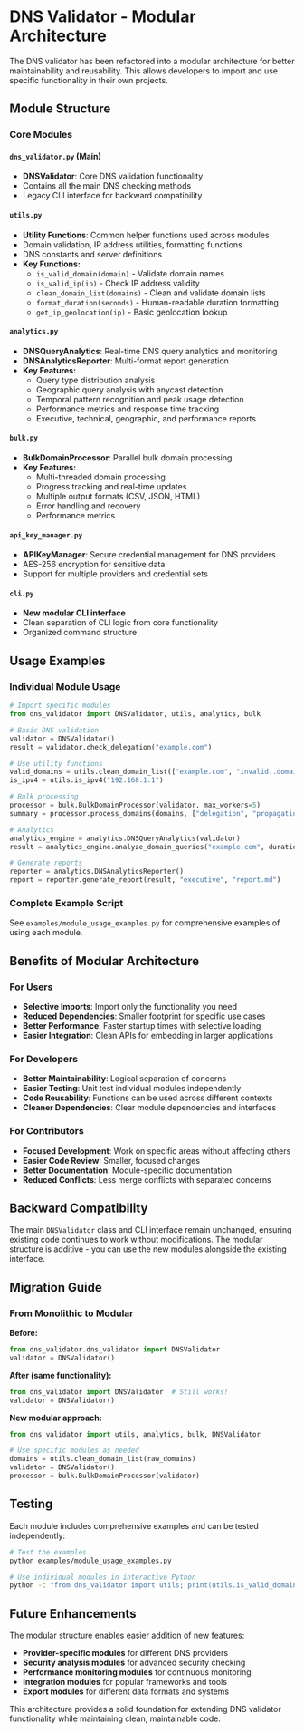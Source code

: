 # DNS Validator - Modular Architecture

The DNS validator has been refactored into a modular architecture for better maintainability and reusability. This allows developers to import and use specific functionality in their own projects.

## Module Structure

### Core Modules

#### `dns_validator.py` (Main)
- **DNSValidator**: Core DNS validation functionality
- Contains all the main DNS checking methods
- Legacy CLI interface for backward compatibility

#### `utils.py` 
- **Utility Functions**: Common helper functions used across modules
- Domain validation, IP address utilities, formatting functions
- DNS constants and server definitions
- **Key Functions:**
  - `is_valid_domain(domain)` - Validate domain names
  - `is_valid_ip(ip)` - Check IP address validity  
  - `clean_domain_list(domains)` - Clean and validate domain lists
  - `format_duration(seconds)` - Human-readable duration formatting
  - `get_ip_geolocation(ip)` - Basic geolocation lookup

#### `analytics.py`
- **DNSQueryAnalytics**: Real-time DNS query analytics and monitoring
- **DNSAnalyticsReporter**: Multi-format report generation
- **Key Features:**
  - Query type distribution analysis
  - Geographic query analysis with anycast detection  
  - Temporal pattern recognition and peak usage detection
  - Performance metrics and response time tracking
  - Executive, technical, geographic, and performance reports

#### `bulk.py`
- **BulkDomainProcessor**: Parallel bulk domain processing
- **Key Features:**
  - Multi-threaded domain processing
  - Progress tracking and real-time updates
  - Multiple output formats (CSV, JSON, HTML)
  - Error handling and recovery
  - Performance metrics

#### `api_key_manager.py`
- **APIKeyManager**: Secure credential management for DNS providers
- AES-256 encryption for sensitive data
- Support for multiple providers and credential sets

#### `cli.py`
- **New modular CLI interface**
- Clean separation of CLI logic from core functionality
- Organized command structure

## Usage Examples

### Individual Module Usage

```python
# Import specific modules
from dns_validator import DNSValidator, utils, analytics, bulk

# Basic DNS validation
validator = DNSValidator()
result = validator.check_delegation("example.com")

# Use utility functions  
valid_domains = utils.clean_domain_list(["example.com", "invalid..domain"])
is_ipv4 = utils.is_ipv4("192.168.1.1")

# Bulk processing
processor = bulk.BulkDomainProcessor(validator, max_workers=5)
summary = processor.process_domains(domains, ["delegation", "propagation"])

# Analytics
analytics_engine = analytics.DNSQueryAnalytics(validator)
result = analytics_engine.analyze_domain_queries("example.com", duration_minutes=5)

# Generate reports
reporter = analytics.DNSAnalyticsReporter()  
report = reporter.generate_report(result, "executive", "report.md")
```

### Complete Example Script

See `examples/module_usage_examples.py` for comprehensive examples of using each module.

## Benefits of Modular Architecture

### For Users
- **Selective Imports**: Import only the functionality you need
- **Reduced Dependencies**: Smaller footprint for specific use cases  
- **Better Performance**: Faster startup times with selective loading
- **Easier Integration**: Clean APIs for embedding in larger applications

### For Developers  
- **Better Maintainability**: Logical separation of concerns
- **Easier Testing**: Unit test individual modules independently
- **Code Reusability**: Functions can be used across different contexts
- **Cleaner Dependencies**: Clear module dependencies and interfaces

### For Contributors
- **Focused Development**: Work on specific areas without affecting others
- **Easier Code Review**: Smaller, focused changes
- **Better Documentation**: Module-specific documentation
- **Reduced Conflicts**: Less merge conflicts with separated concerns

## Backward Compatibility

The main `DNSValidator` class and CLI interface remain unchanged, ensuring existing code continues to work without modifications. The modular structure is additive - you can use the new modules alongside the existing interface.

## Migration Guide

### From Monolithic to Modular

**Before:**
```python
from dns_validator.dns_validator import DNSValidator
validator = DNSValidator()
```

**After (same functionality):**
```python  
from dns_validator import DNSValidator  # Still works!
validator = DNSValidator()
```

**New modular approach:**
```python
from dns_validator import utils, analytics, bulk, DNSValidator

# Use specific modules as needed
domains = utils.clean_domain_list(raw_domains)
validator = DNSValidator() 
processor = bulk.BulkDomainProcessor(validator)
```

## Testing

Each module includes comprehensive examples and can be tested independently:

```bash
# Test the examples
python examples/module_usage_examples.py

# Use individual modules in interactive Python
python -c "from dns_validator import utils; print(utils.is_valid_domain('example.com'))"
```

## Future Enhancements

The modular structure enables easier addition of new features:

- **Provider-specific modules** for different DNS providers
- **Security analysis modules** for advanced security checking  
- **Performance monitoring modules** for continuous monitoring
- **Integration modules** for popular frameworks and tools
- **Export modules** for different data formats and systems

This architecture provides a solid foundation for extending DNS validator functionality while maintaining clean, maintainable code.